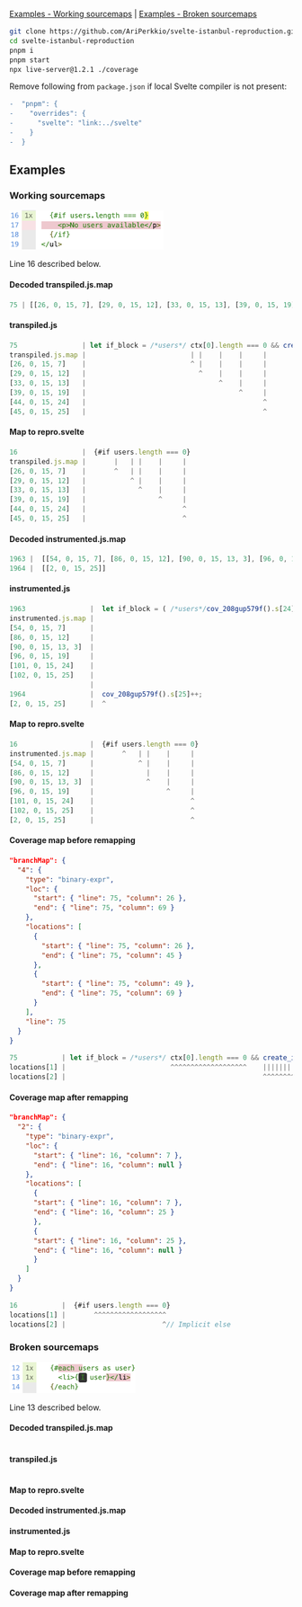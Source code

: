 [Examples - Working sourcemaps](#working-sourcemaps) | [Examples - Broken sourcemaps](#broken-sourcemaps)

```bash
git clone https://github.com/AriPerkkio/svelte-istanbul-reproduction.git
cd svelte-istanbul-reproduction
pnpm i
pnpm start
npx live-server@1.2.1 ./coverage
```

Remove following from `package.json` if local Svelte compiler is not present:

```diff
-  "pnpm": {
-    "overrides": {
-      "svelte": "link:../svelte"
-    }
-  }
```

## Examples

### Working sourcemaps

<img src="./docs/if-block.png" height="70px" />

Line 16 described below.

#### Decoded transpiled.js.map

```js
75 | [[26, 0, 15, 7], [29, 0, 15, 12], [33, 0, 15, 13], [39, 0, 15, 19], [44, 0, 15, 24], [45, 0, 15, 25]],
```

#### transpiled.js

```js
75                | let if_block = /*users*/ ctx[0].length === 0 && create_if_block(ctx);
transpiled.js.map |                          | |    |    |     |
[26, 0, 15, 7]    |                          ^ |    |    |     |
[29, 0, 15, 12]   |                            ^    |    |     |
[33, 0, 15, 13]   |                                 ^    |     |
[39, 0, 15, 19]   |                                      ^     |
[44, 0, 15, 24]   |                                            ^
[45, 0, 15, 25]   |                                            ^
```

#### Map to repro.svelte

```js
16                |  {#if users.length === 0}
transpiled.js.map |       |   | |    |     |
[26, 0, 15, 7]    |       ^   | |    |     |
[29, 0, 15, 12]   |           ^ |    |     |
[33, 0, 15, 13]   |             ^    |     |
[39, 0, 15, 19]   |                  ^     |
[44, 0, 15, 24]   |                        ^
[45, 0, 15, 25]   |                        ^
```

#### Decoded instrumented.js.map

```js
1963 |  [[54, 0, 15, 7], [86, 0, 15, 12], [90, 0, 15, 13, 3], [96, 0, 15, 19], [101, 0, 15, 24], [102, 0, 15, 25]]
1964 |  [[2, 0, 15, 25]]
```

#### instrumented.js

```js
1963                |  let if_block = ( /*users*/cov_208gup579f().s[24]++, (cov_208gup579f().b[4][0]++, ctx[0].length === 0) && (cov_208gup579f().b[4][1]++, create_if_block(ctx)));
instrumented.js.map |                                                      |                              |    |    |     |
[54, 0, 15, 7]      |                                                      ^                              |    |    |     |
[86, 0, 15, 12]     |                                                                                     ^    |    |     |
[90, 0, 15, 13, 3]  |                                                                                          ^    |     |
[96, 0, 15, 19]     |                                                                                               ^     |
[101, 0, 15, 24]    |                                                                                                     ^
[102, 0, 15, 25]    |                                                                                                     ^
                    |
1964                |  cov_208gup579f().s[25]++;
[2, 0, 15, 25]      |  ^
```

#### Map to repro.svelte

```js
16                  |  {#if users.length === 0}
instrumented.js.map |       ^   | |    |     |
[54, 0, 15, 7]      |           ^ |    |     |
[86, 0, 15, 12]     |             |    |     |
[90, 0, 15, 13, 3]  |             ^    |     |
[96, 0, 15, 19]     |                  ^     |
[101, 0, 15, 24]    |                        ^
[102, 0, 15, 25]    |                        ^
[2, 0, 15, 25]      |                        ^
```

#### Coverage map before remapping

```json
"branchMap": {
  "4": {
    "type": "binary-expr",
    "loc": {
      "start": { "line": 75, "column": 26 },
      "end": { "line": 75, "column": 69 }
    },
    "locations": [
      {
        "start": { "line": 75, "column": 26 },
        "end": { "line": 75, "column": 45 }
      },
      {
        "start": { "line": 75, "column": 49 },
        "end": { "line": 75, "column": 69 }
      }
    ],
    "line": 75
  }
}
```

```js
75           | let if_block = /*users*/ ctx[0].length === 0 && create_if_block(ctx);
locations[1] |                          ^^^^^^^^^^^^^^^^^^^    |||||||||||||||||||||
locations[2] |                                                 ^^^^^^^^^^^^^^^^^^^^^
```

#### Coverage map after remapping

```json
"branchMap": {
  "2": {
    "type": "binary-expr",
    "loc": {
      "start": { "line": 16, "column": 7 },
      "end": { "line": 16, "column": null }
    },
    "locations": [
      {
      "start": { "line": 16, "column": 7 },
      "end": { "line": 16, "column": 25 }
      },
      {
      "start": { "line": 16, "column": 25 },
      "end": { "line": 16, "column": null }
      }
    ]
  }
}
```

```js
16           |  {#if users.length === 0}
locations[1] |       ^^^^^^^^^^^^^^^^^^
locations[2] |                        ^// Implicit else
```

### Broken sourcemaps

<img src="./docs/each-block.png" height="55px" />

Line 13 described below.

#### Decoded transpiled.js.map

```js
```

#### transpiled.js

```js
```

#### Map to repro.svelte

#### Decoded instrumented.js.map

#### instrumented.js

#### Map to repro.svelte

#### Coverage map before remapping

#### Coverage map after remapping
